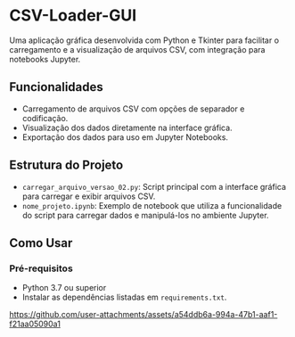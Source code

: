 # CSV-Loader-GUI

Uma aplicação gráfica desenvolvida com Python e Tkinter para facilitar o carregamento e a visualização de arquivos CSV, com integração para notebooks Jupyter.  

## Funcionalidades  
- Carregamento de arquivos CSV com opções de separador e codificação.  
- Visualização dos dados diretamente na interface gráfica.  
- Exportação dos dados para uso em Jupyter Notebooks.  

## Estrutura do Projeto  
- `carregar_arquivo_versao_02.py`: Script principal com a interface gráfica para carregar e exibir arquivos CSV.  
- `nome_projeto.ipynb`: Exemplo de notebook que utiliza a funcionalidade do script para carregar dados e manipulá-los no ambiente Jupyter.  

## Como Usar  
### Pré-requisitos  
- Python 3.7 ou superior  
- Instalar as dependências listadas em `requirements.txt`.  


https://github.com/user-attachments/assets/a54ddb6a-994a-47b1-aaf1-f21aa05090a1

